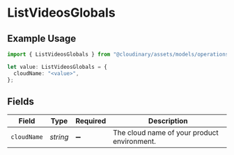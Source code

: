 # ListVideosGlobals

## Example Usage

```typescript
import { ListVideosGlobals } from "@cloudinary/assets/models/operations";

let value: ListVideosGlobals = {
  cloudName: "<value>",
};
```

## Fields

| Field                                       | Type                                        | Required                                    | Description                                 |
| ------------------------------------------- | ------------------------------------------- | ------------------------------------------- | ------------------------------------------- |
| `cloudName`                                 | *string*                                    | :heavy_minus_sign:                          | The cloud name of your product environment. |